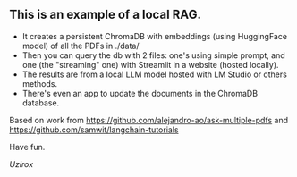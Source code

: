 ## This is an example of a local RAG.

- It creates a persistent ChromaDB with embeddings (using HuggingFace model) of all the PDFs in ./data/
- Then you can query the db with 2 files: one's using simple prompt, and one (the "streaming" one) with Streamlit in a website (hosted locally).
- The results are from a local LLM model hosted with LM Studio or others methods.
- There's even an app to update the documents in the ChromaDB database.

Based on work from https://github.com/alejandro-ao/ask-multiple-pdfs and https://github.com/samwit/langchain-tutorials

Have fun. 

_Uzirox_
